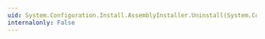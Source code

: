 ```yaml
---
uid: System.Configuration.Install.AssemblyInstaller.Uninstall(System.Collections.IDictionary)
internalonly: False
---
```

